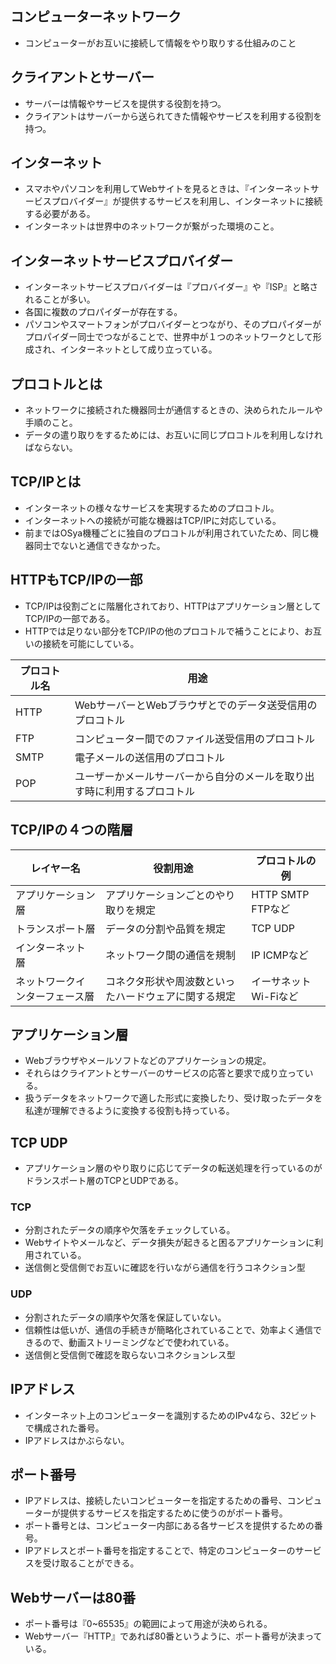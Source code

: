
## コンピューターネットワーク
- コンピューターがお互いに接続して情報をやり取りする仕組みのこと

## クライアントとサーバー
- サーバーは情報やサービスを提供する役割を持つ。
- クライアントはサーバーから送られてきた情報やサービスを利用する役割を持つ。

## インターネット
- スマホやパソコンを利用してWebサイトを見るときは、『インターネットサービスプロバイダー』が提供するサービスを利用し、インターネットに接続する必要がある。
- インターネットは世界中のネットワークが繋がった環境のこと。

## インターネットサービスプロバイダー
- インターネットサービスプロバイダーは『プロバイダー』や『ISP』と略されることが多い。
- 各国に複数のプロパイダーが存在する。
- パソコンやスマートフォンがプロバイダーとつながり、そのプロパイダーがプロパイダー同士でつながることで、世界中が１つのネットワークとして形成され、インターネットとして成り立っている。

## プロコトルとは
- ネットワークに接続された機器同士が通信するときの、決められたルールや手順のこと。
- データの遣り取りをするためには、お互いに同じプロコトルを利用しなければならない。

## TCP/IPとは
- インターネットの様々なサービスを実現するためのプロコトル。
- インターネットへの接続が可能な機器はTCP/IPに対応している。
- 前まではOSya機種ごとに独自のプロコトルが利用されていたため、同じ機器同士でないと通信できなかった。

## HTTPもTCP/IPの一部
- TCP/IPは役割ごとに階層化されており、HTTPはアプリケーション層としてTCP/IPの一部である。
- HTTPでは足りない部分をTCP/IPの他のプロコトルで補うことにより、お互いの接続を可能にしている。

| プロコトル名 | 用途 |
| ----------- | ---- |
| HTTP | WebサーバーとWebブラウザとでのデータ送受信用のプロコトル |  
| FTP | コンピューター間でのファイル送受信用のプロコトル | 
| SMTP | 電子メールの送信用のプロコトル | 
| POP | ユーザーかメールサーバーから自分のメールを取り出す時に利用するプロコトル | 

## TCP/IPの４つの階層

| レイヤー名 | 役割用途 | プロコトルの例 | 
|  -------- | ------- | ------------- | 
| アプリケーション層 | アプリケーションごとのやり取りを規定 | HTTP SMTP FTPなど | 
| トランスポート層 | データの分割や品質を規定 | TCP UDP | 
| インターネット層 | ネットワーク間の通信を規制 | IP ICMPなど |
| ネットワークインターフェース層 | コネクタ形状や周波数といったハードウェアに関する規定 | イーサネット Wi-Fiなど |

## アプリケーション層
- Webブラウザやメールソフトなどのアプリケーションの規定。
- それらはクライアントとサーバーのサービスの応答と要求で成り立っている。
- 扱うデータをネットワークで適した形式に変換したり、受け取ったデータを私達が理解できるように変換する役割も持っている。

## TCP UDP
- アプリケーション層のやり取りに応じてデータの転送処理を行っているのがドランスポート層のTCPとUDPである。
### TCP
- 分割されたデータの順序や欠落をチェックしている。
- Webサイトやメールなど、データ損失が起きると困るアプリケーションに利用されている。
- 送信側と受信側でお互いに確認を行いながら通信を行うコネクション型
### UDP
- 分割されたデータの順序や欠落を保証していない。
- 信頼性は低いが、通信の手続きが簡略化されていることで、効率よく通信できるので、動画ストリーミングなどで使われている。
- 送信側と受信側で確認を取らないコネクションレス型

## IPアドレス
- インターネット上のコンピューターを識別するためのIPv4なら、32ビットで構成された番号。
- IPアドレスはかぶらない。

## ポート番号
- IPアドレスは、接続したいコンピューターを指定するための番号、コンピューターが提供するサービスを指定するために使うのがポート番号。
- ポート番号とは、コンピューター内部にある各サービスを提供するための番号。
- IPアドレスとポート番号を指定することで、特定のコンピューターのサービスを受け取ることができる。

## Webサーバーは80番
- ポート番号は『0~65535』の範囲によって用途が決められる。
- Webサーバー『HTTP』であれば80番というように、ポート番号が決まっている。

